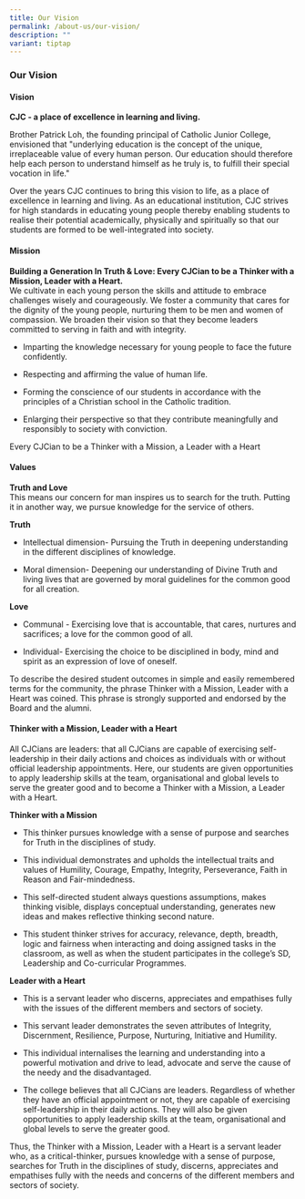 ```yaml
---
title: Our Vision
permalink: /about-us/our-vision/
description: ""
variant: tiptap
---
```

<h3><strong>Our Vision</strong></h3>
<h4><strong>Vision</strong></h4>
<p><strong>CJC - a place of excellence in learning and living.</strong>
</p>
<p>Brother Patrick Loh, the founding principal of Catholic Junior College,
envisioned that "underlying education is the concept of the unique, irreplaceable
value of every human person. Our education should therefore help each person
to understand himself as he truly is, to fulfill their special vocation
in life."&nbsp;</p>
<p>Over the years CJC continues to bring this vision to life, as a place
of excellence in learning and living. As an educational institution, CJC
strives for high standards in educating young people thereby enabling students
to realise their potential academically, physically and spiritually so
that our students are formed to be well-integrated into society<em>.</em>
</p>
<h4><strong>Mission</strong></h4>
<p><strong>Building a Generation In Truth &amp; Love: Every CJCian to be a Thinker with a Mission, Leader with a Heart.</strong>
<br>We cultivate in each young person the skills and attitude to embrace challenges
wisely and courageously. We foster a community that cares for the dignity
of the young people, nurturing them to be men and women of compassion.
We broaden their vision so that they become leaders committed to serving
in faith and with integrity.</p>
<ul data-tight="true" class="tight">
<li>
<p>Imparting the knowledge necessary for young people to face the future
confidently.</p>
</li>
<li>
<p>Respecting and affirming the value of human life.</p>
</li>
<li>
<p>Forming the conscience of our students in accordance with the principles
of a Christian school in the Catholic tradition.</p>
</li>
<li>
<p>Enlarging their perspective so that they contribute meaningfully and responsibly
to society with conviction.</p>
</li>
</ul>
<p>Every CJCian to be a Thinker with a Mission, a Leader with a Heart</p>
<h4><strong>Values</strong></h4>
<p><strong>Truth and Love</strong>
<br>This means our concern for man inspires us to search for the truth. Putting
it in another way, we pursue knowledge for the service of others.</p>
<p><strong>Truth</strong>
</p>
<ul data-tight="true" class="tight">
<li>
<p>Intellectual dimension- Pursuing the Truth in deepening understanding
in the different disciplines of knowledge.</p>
</li>
<li>
<p>Moral dimension- Deepening our understanding of Divine Truth and living
lives that are governed by moral guidelines for the common good for all
creation.</p>
</li>
</ul>
<p><strong>Love</strong>
</p>
<ul data-tight="true" class="tight">
<li>
<p>Communal - Exercising love that is accountable, that cares, nurtures and
sacrifices; a love for the common good of all.</p>
</li>
<li>
<p>Individual- Exercising the choice to be disciplined in body, mind and
spirit as an expression of love of oneself.</p>
</li>
</ul>
<p>To describe the desired student outcomes in simple and easily remembered
terms for the community, the phrase Thinker with a Mission, Leader with
a Heart was coined. This phrase is strongly supported and endorsed by the
Board and the alumni.</p>
<h4><strong>Thinker with a Mission, Leader with a Heart</strong></h4>
<p>All CJCians are leaders: that all CJCians are capable of exercising self-leadership
in their daily actions and choices as individuals with or without official
leadership appointments. Here, our students are given opportunities to
apply leadership skills at the team, organisational and global levels to
serve the greater good and to become a Thinker with a Mission, a Leader
with a Heart.</p>
<p><strong>Thinker with a Mission</strong>
</p>
<ul data-tight="true" class="tight">
<li>
<p>This thinker pursues knowledge with a sense of purpose and searches for
Truth in the disciplines of study.</p>
</li>
<li>
<p>This individual demonstrates and upholds the intellectual traits and values
of Humility, Courage, Empathy, Integrity, Perseverance, Faith in Reason
and Fair-mindedness.</p>
</li>
<li>
<p>This self-directed student always questions assumptions, makes thinking
visible, displays conceptual understanding, generates new ideas and makes
reflective thinking second nature.</p>
</li>
<li>
<p>This student thinker strives for accuracy, relevance, depth, breadth,
logic and fairness when interacting and doing assigned tasks in the classroom,
as well as when the student participates in the college’s SD, Leadership
and Co-curricular Programmes.</p>
</li>
</ul>
<p><strong>Leader with a Heart</strong>
</p>
<ul data-tight="true" class="tight">
<li>
<p>This is a servant leader who discerns, appreciates and empathises fully
with the issues of the different members and sectors of society.</p>
</li>
<li>
<p>This servant leader demonstrates the seven attributes of Integrity, Discernment,
Resilience, Purpose,&nbsp;Nurturing, Initiative and Humility.</p>
</li>
<li>
<p>This individual internalises the learning and understanding into a powerful
motivation and drive to lead, advocate and serve the cause of the needy
and the disadvantaged.</p>
</li>
<li>
<p>The college believes that all CJCians are leaders. Regardless of whether
they have an official appointment or not, they are capable of exercising
self-leadership in their daily actions. They will also be given opportunities
to apply leadership skills at the team, organisational and global levels
to serve the greater good.</p>
</li>
</ul>
<p>Thus, the Thinker with a Mission, Leader with a Heart is a servant leader
who, as a critical-thinker, pursues knowledge with a sense of purpose,
searches for Truth in the disciplines of study, discerns, appreciates and
empathises fully with the needs and concerns of the different members and
sectors of society.</p>